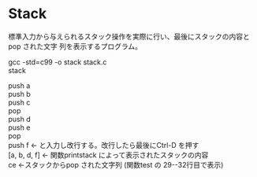 # Stack
標準入力から与えられるスタック操作を実際に行い、最後にスタックの内容と pop された文字 列を表示するプログラム。  
  
gcc -std=c99 -o stack stack.c  
stack  
  
push a  
push b  
push c    
pop  
push d  
push e    
pop  
push f ← と入力し改行する。改行したら最後にCtrl-D を押す  
[a, b, d, f] ← 関数printstack によって表示されたスタックの内容  
ce ←スタックからpop された文字列 (関数test の 29--32行目で表示)  
  
  
